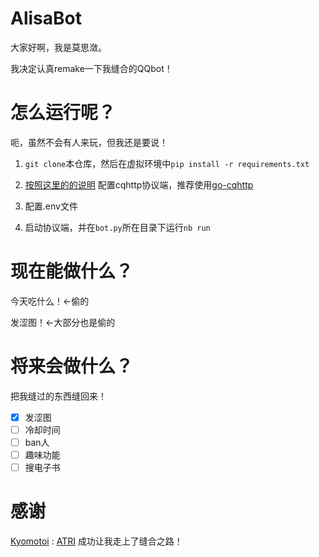 # AlisaBot

大家好啊，我是莫思潋。

我决定认真remake一下我缝合的QQbot！

# 怎么运行呢？

呃，虽然不会有人来玩，但我还是要说！

1. `git clone`本仓库，然后在虚拟环境中`pip install -r requirements.txt`

2. [按照这里的的说明](https://v2.nonebot.dev/next/guide/cqhttp-guide.html)
   配置cqhttp协议端，推荐使用[go-cqhttp](https://github.com/Mrs4s/go-cqhttp)

3. 配置.env文件

4. 启动协议端，并在`bot.py`所在目录下运行`nb run`

# 现在能做什么？

今天吃什么！←偷的

发涩图！←大部分也是偷的

# 将来会做什么？

把我缝过的东西缝回来！

- [x] 发涩图
- [ ] 冷却时间
- [ ] ban人
- [ ] 趣味功能
- [ ] 搜电子书

# 感谢

[Kyomotoi](https://github.com/Kyomotoi) : [ATRI](https://github.com/Kyomotoi/ATRI) 成功让我走上了缝合之路！